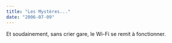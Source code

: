 ```yaml
---
title: "Les Mystères..."
date: "2006-07-09"
---
```


Et soudainement, sans crier gare, le Wi-Fi se remit à fonctionner.
